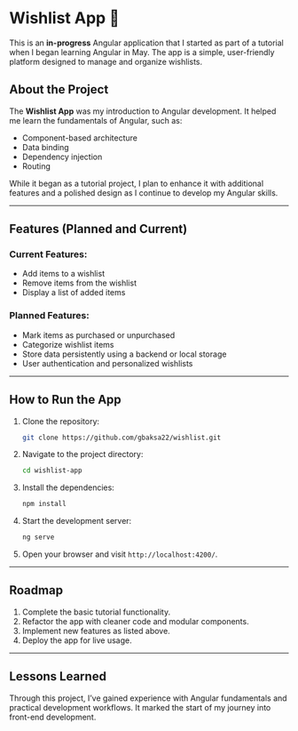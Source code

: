 # Wishlist App 🎁

This is an **in-progress** Angular application that I started as part of a tutorial when I began learning Angular in May. The app is a simple, user-friendly platform designed to manage and organize wishlists.

## About the Project

The **Wishlist App** was my introduction to Angular development. It helped me learn the fundamentals of Angular, such as:
- Component-based architecture
- Data binding
- Dependency injection
- Routing

While it began as a tutorial project, I plan to enhance it with additional features and a polished design as I continue to develop my Angular skills.

---

## Features (Planned and Current)
### Current Features:
- Add items to a wishlist
- Remove items from the wishlist
- Display a list of added items

### Planned Features:
- Mark items as purchased or unpurchased
- Categorize wishlist items
- Store data persistently using a backend or local storage
- User authentication and personalized wishlists

---

## How to Run the App
1. Clone the repository:
   ```bash
   git clone https://github.com/gbaksa22/wishlist.git
   ```
2. Navigate to the project directory:
   ```bash
   cd wishlist-app
   ```
3. Install the dependencies:
   ```bash
   npm install
   ```
4. Start the development server:
   ```bash
   ng serve
   ```
5. Open your browser and visit `http://localhost:4200/`.

---

## Roadmap
1. Complete the basic tutorial functionality.
2. Refactor the app with cleaner code and modular components.
3. Implement new features as listed above.
4. Deploy the app for live usage.

---

## Lessons Learned
Through this project, I’ve gained experience with Angular fundamentals and practical development workflows. It marked the start of my journey into front-end development.
